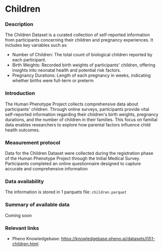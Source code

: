 # Children

### Description 

The Children Dataset is a curated collection of self-reported information from participants concerning their children and pregnancy experiences. It includes key variables such as:

* Number of Children: The total count of biological children reported by each participant.
* Birth Weights: Recorded birth weights of participants' children, offering insights into neonatal health and potential risk factors.
* Pregnancy Durations: Length of each pregnancy in weeks, indicating whether births were full-term or preterm

### Introduction

The Human Phenotype Project collects comprehensive data about participants' children. Through online surveys, participants provide vital self-reported information regarding their children's birth weights, pregnancy durations, and the number of children in their families. This focus on familial data enables researchers to explore how parental factors influence child health outcomes.

### Measurement protocol 
<!-- long measurment protocol for the data browser -->
Data for the Children Dataset were collected during the registration phase of the Human Phenotype Project through the Initial Medical Survey. Participants completed an online questionnaire designed to capture accurate and comprehensive information 

### Data availability 
<!-- for the example notebooks -->
The information is stored in 1 parquets file: `children.parquet`

### Summary of available data 
<!-- for the data browser -->
Coming soon

### Relevant links

* Pheno Knowledgebase: https://knowledgebase.pheno.ai/datasets/051-children.html
